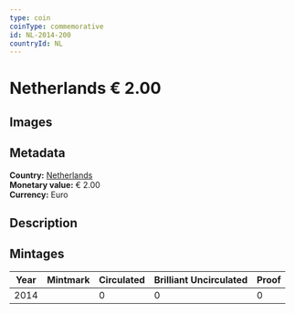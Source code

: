```yaml
---
type: coin
coinType: commemorative
id: NL-2014-200
countryId: NL
---
```


# Netherlands € 2.00

## Images


## Metadata

**Country:** [Netherlands](../../Countries/Netherlands/index.md)\
**Monetary value:** € 2.00\
**Currency:** Euro

## Description


## Mintages

| Year | Mintmark | Circulated | Brilliant Uncirculated | Proof |
| ---- | -------- | ---------- | ---------------------- | ----- |
| 2014 |  | 0| 0 | 0 |
